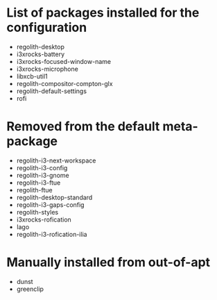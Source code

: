 # List of packages installed for the configuration

- regolith-desktop
- i3xrocks-battery
- i3xrocks-focused-window-name
- i3xrocks-microphone
- libxcb-util1
- regolith-compositor-compton-glx
- regolith-default-settings
- rofi

# Removed from the default meta-package
- regolith-i3-next-workspace
- regolith-i3-config
- regolith-i3-gnome
- regolith-i3-ftue
- regolith-ftue
- regolith-desktop-standard
- regolith-i3-gaps-config
- regolith-styles
- i3xrocks-rofication
- lago
- regolith-i3-rofication-ilia

# Manually installed from out-of-apt
- dunst
- greenclip
